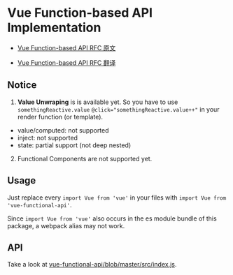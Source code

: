 # Vue Function-based API Implementation

- [Vue Function-based API RFC 原文](https://github.com/vuejs/rfcs/blob/function-apis/active-rfcs/0000-function-api.md)

- [Vue Function-based API RFC 翻译](https://zhuanlan.zhihu.com/p/68477600)

## Notice

1. **Value Unwraping** is is available yet. So you have to use `somethingReactive.value` `@click="somethingReactive.value++"` in your render function (or template).

- value/computed: not supported
- inject: not supported
- state: partial support (not deep nested)

2. Functional Components are not supported yet.

## Usage

Just replace every `import Vue from 'vue'` in your files with `import Vue from 'vue-functional-api'`.

Since `import Vue from 'vue'` also occurs in the es module bundle of this package, a webpack alias may not work.

## API

Take a look at [vue-functional-api/blob/master/src/index.js](https://github.com/AngusFu/vue-functional-api/blob/master/src/index.js).
